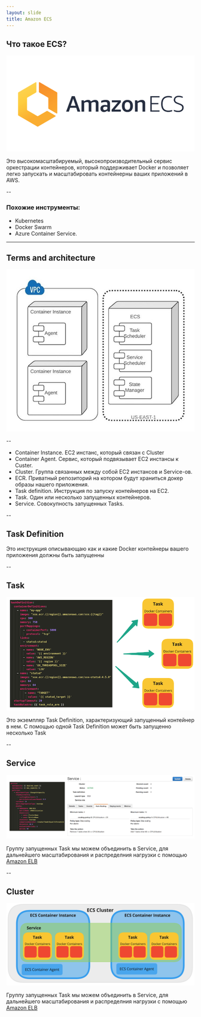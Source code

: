 ```yaml
---
layout: slide
title: Amazon ECS
---
```


## Что такое ECS?

![amazon_ecs](/assets/images/docker/amazon_ecs.png)

Это высокомасштабируемый, высокопроизводительный сервис оркестрации контейнеров, который поддерживает Docker и позволяет легко запускать и масштабировать контейнерны ваших приложений в AWS.

--

### Похожие инструменты:
- Kubernetes
- Docker Swarm
- Azure Container Service.

---

## Terms and architecture

![ecs_architect](/assets/images/docker/ecs_architect.jpeg)

--

- Container Instance. EC2 инстанс, который связан с Cluster
- Container Agent. Сервис, который подвязывает EC2 инстансы к Custer.
- Cluster. Группа связанных между собой EC2 инстансов и Service-ов.
- ECR. Приватный репозиторий на котором будут храниться докер образы нашего приложения.
- Task definition. Инструкция по запуску контейнеров на EC2.
- Task. Один или несколько запущенных контейнеров.
- Service. Совокупность запущенных Tasks.

--

## Task Definition

Это инструкция описывающаю как и какие Docker контейнеры вашего приложения должны быть запущенны

--

## Task

![ecs_task](/assets/images/docker/ecs_task.png)

Это экземпляр Task Definition, характеризующий запущенный контейнер в нем. С помощью одной Task Definition может быть запущенно несколько Task

--

## Service

![ecs_service](/assets/images/docker/ecs_service.png)

Группу запущенных Task мы можем объединить в Service, для дальнейшего масштабирования и распределния нагрузки с помощью [Amazon ELB](https://aws.amazon.com/elasticloadbalancing)

--

## Cluster

![ecs_cluster](/assets/images/docker/ecs_cluster.png)

Группу запущенных Task мы можем объединить в Service, для дальнейшего масштабирования и распределния нагрузки с помощью [Amazon ELB](https://aws.amazon.com/elasticloadbalancing)
